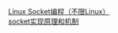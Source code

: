[Linux Socket编程（不限Linux）](http://www.cnblogs.com/skynet/archive/2010/12/12/1903949.html)  
[socket实现原理和机制](https://www.cnblogs.com/airtcp/p/5230161.html)


